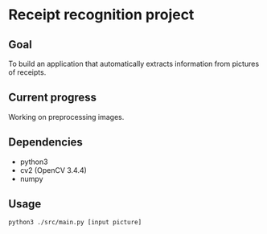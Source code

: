 # Receipt recognition project
## Goal
To build an application that automatically extracts information from pictures of receipts.
## Current progress
Working on preprocessing images.
## Dependencies
* python3
* cv2 (OpenCV 3.4.4)
* numpy
## Usage
```
python3 ./src/main.py [input picture]
```
